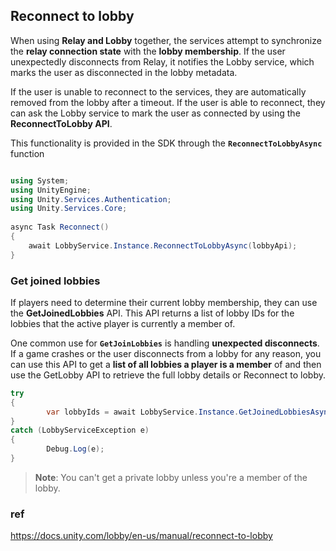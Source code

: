 ## Reconnect to lobby

When using **Relay and Lobby** together, the services attempt to synchronize the **relay connection state** with the **lobby membership**. If the user unexpectedly disconnects from Relay, it notifies the Lobby service, which marks the user as disconnected in the lobby metadata.


If the user is unable to reconnect to the services, they are automatically removed from the lobby after a timeout. If the user is able to reconnect, they can ask the Lobby service to mark the user as connected by using the **ReconnectToLobby API**.

This functionality is provided in the SDK through the **`ReconnectToLobbyAsync`** function


```cs

using System;
using UnityEngine;
using Unity.Services.Authentication;
using Unity.Services.Core;
​
async Task Reconnect()
{
    await LobbyService.Instance.ReconnectToLobbyAsync(lobbyApi);
}


```

### Get joined lobbies

If players need to determine their current lobby membership, they can use the **GetJoinedLobbies** API. This API returns a list of lobby IDs for the lobbies that the active player is currently a member of.

One common use for **`GetJoinLobbies`** is handling **unexpected disconnects**. If a game crashes or the user disconnects from a lobby for any reason, you can use this API to get a **list of all lobbies a player is a member** of and then use the GetLobby API to retrieve the full lobby details or Reconnect to lobby.

```CS
try
{
        var lobbyIds = await LobbyService.Instance.GetJoinedLobbiesAsync();
}
catch (LobbyServiceException e)
{
        Debug.Log(e);
}
```

> **Note**: You can't get a private lobby unless you're a member of the lobby.



### ref 
https://docs.unity.com/lobby/en-us/manual/reconnect-to-lobby



